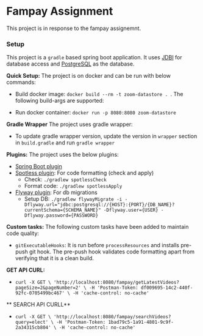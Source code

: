 # Fampay Assignment

This project is in response to the fampay assignemnt.

### Setup

This project is a `gradle` based spring boot application. It uses [JDBI](http://jdbi.org/) for database access and [PostgreSQL](https://www.postgresql.org/) as the database.

**Quick Setup:** The project is on docker and can be run with below commands:

* Build docker image: `docker build --rm -t zoom-datastore . `. The following build-args are supported:
            
* Run docker container: `docker run -p 8080:8080 zoom-datastore` 

**Gradle Wrapper** The project uses gradle wrapper:

* To update gradle wrapper version, update the version in `wrapper` section in `build.gradle` and run `gradle wrapper`

**Plugins:** The project uses the below plugins:

* [Spring Boot plugin](https://docs.spring.io/spring-boot/docs/current/gradle-plugin/reference/html/)
* [Spotless plugin](https://github.com/diffplug/spotless/tree/master/plugin-gradle): For code formatting (check and apply)
    * Check: `./gradlew spotlessCheck`
    * Format code: `./gradlew spotlessApply`
* [Flyway plugin](https://flywaydb.org/documentation/gradle/): For db migrations
    * Setup DB: `./gradlew flywayMigrate -i -Dflyway.url="jdbc:postgresql://{HOST}:{PORT}/{DB_NAME}?currentSchema={SCHEMA_NAME}" -Dflyway.user={USER} -Dflyway.password={PASSWORD}`


**Custom tasks:** The following custom tasks have been added to maintain code quality:

* `gitExecutableHooks`: It is run before `processResources` and installs pre-push git hook. The pre-push hook validates code formatting apart from verifying that it is a clean build.

**GET API CURL:**
* `curl -X GET \
     'http://localhost:8080/fampay/getLatestVideos?pageSize=2&pageNumber=2' \
     -H 'Postman-Token: df009695-14c2-440f-92fc-0705499bc467' \
     -H 'cache-control: no-cache'`
     
     
** SEARCH API CURLL**
* `curl -X GET \
     'http://localhost:8080/fampay/searchVideos?query=elect' \
     -H 'Postman-Token: 1bad79c5-1a91-4801-9c9f-2a34315cb804' \
     -H 'cache-control: no-cache'`



